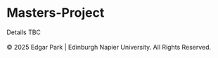 # Masters-Project
Details TBC
<br>
<br>
© 2025 Edgar Park | Edinburgh Napier University. All Rights Reserved.
